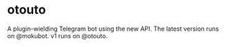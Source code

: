 # otouto
A plugin-wielding Telegram bot using the new API.
The latest version runs on @mokubot. v1 runs on @otouto.
